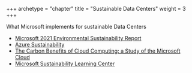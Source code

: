 +++
archetype = "chapter"
title = "Sustainable Data Centers"
weight = 3
+++

What Microsoft implements for sustainable Data Centers

- [Microsoft 2021 Environmental Sustainability Report](https://query.prod.cms.rt.microsoft.com/cms/api/am/binary/RE4RwfV)
- [Azure Sustainability](https://azure.microsoft.com/en-gb/global-infrastructure/sustainability/)
- [The Carbon Benefits of Cloud Computing: a Study of the Microsoft Cloud](https://www.microsoft.com/en-us/download/details.aspx?id=56950)
- [Microsoft Sustainability Learning Center](https://www.microsoft.com/en-us/sustainability/learning-center)
